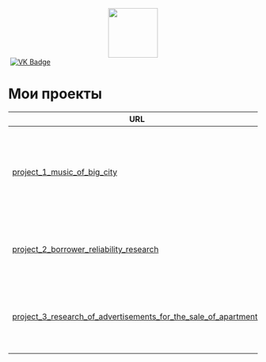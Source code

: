 <div id="header" align="center">
  <img src="https://media.giphy.com/media/M9gbBd9nbDrOTu1Mqx/giphy.gif" width="100"/>
</div>

<div id="badges">
  <img src="https://komarev.com/ghpvc/?username=DaniilTsalik&style=flat-square&color=blue" alt=""/>
  <a href="https://vk.com/d.tsalik">
    <img src="https://img.shields.io/badge/VK-blue?logo=VK&logoColor=white&style=for-the-badge" alt="VK Badge"/>
  </a>
</div>

# Мои проекты

 | URL | Проект | Описание |
| ------------ | ----- | --|
| [project_1_music_of_big_city](https://github.com/DaniilTsalik/yandex_practical/blob/main/project_1_music_of_big_city/project_1_music_of_big_city.ipynb) | Музыка больших городов | Сравненение музыкальных предпочтений жителей Москва и Санкт-Петербурга по данным Яндекс.Музыки |
| [project_2_borrower_reliability_research](https://github.com/DaniilTsalik/yandex_practical/blob/main/project_2_borrower_reliability_research/project_2_borrower_reliability_research.ipynb) | Оценка риска | Разработка скоринговой модели - оценки надежности заемщиков |
| [project_3_research_of_advertisements_for_the_sale_of_apartments](https://github.com/DaniilTsalik/yandex_practical/blob/main/project_3_research_of_advertisements_for_the_sale_of_apartments/research_of_advertisements_for_the_sale_of_apartments.ipynb) | Исследование объявлений о продаже квартир | Установление параметров и факторов влияющих на стоимость объектов недвижимости |

